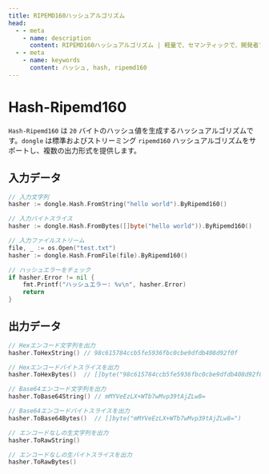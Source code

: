 ```yaml
---
title: RIPEMD160ハッシュアルゴリズム
head:
  - - meta
    - name: description
      content: RIPEMD160ハッシュアルゴリズム | 軽量で、セマンティックで、開発者フレンドリーなgolang エンコード&暗号ライブラリ
  - - meta
    - name: keywords
      content: ハッシュ, hash, ripemd160
---
```


# Hash-Ripemd160

`Hash-Ripemd160` は `20` バイトのハッシュ値を生成するハッシュアルゴリズムです。`dongle` は標準およびストリーミング `ripemd160` ハッシュアルゴリズムをサポートし、複数の出力形式を提供します。

## 入力データ

```go
// 入力文字列
hasher := dongle.Hash.FromString("hello world").ByRipemd160()

// 入力バイトスライス
hasher := dongle.Hash.FromBytes([]byte("hello world")).ByRipemd160()

// 入力ファイルストリーム
file, _ := os.Open("test.txt")
hasher := dongle.Hash.FromFile(file).ByRipemd160()

// ハッシュエラーをチェック
if hasher.Error != nil {
	fmt.Printf("ハッシュエラー: %v\n", hasher.Error)
	return
}
```

## 出力データ

```go
// Hexエンコード文字列を出力
hasher.ToHexString() // 98c615784ccb5fe5936fbc0cbe9dfdb408d92f0f

// Hexエンコードバイトスライスを出力
hasher.ToHexBytes()  // []byte("98c615784ccb5fe5936fbc0cbe9dfdb408d92f0f")

// Base64エンコード文字列を出力
hasher.ToBase64String() // mMYVeEzLX+WTb7wMvp39tAjZLw8=

// Base64エンコードバイトスライスを出力
hasher.ToBase64Bytes()  // []byte("mMYVeEzLX+WTb7wMvp39tAjZLw8=")

// エンコードなしの生文字列を出力
hasher.ToRawString()

// エンコードなしの生バイトスライスを出力
hasher.ToRawBytes()
```
